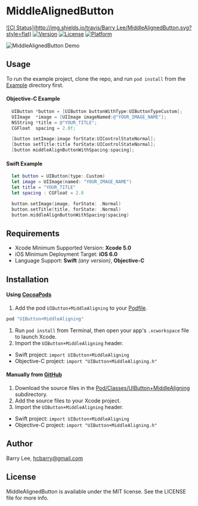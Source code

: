 # MiddleAlignedButton

[![CI Status](http://img.shields.io/travis/Barry Lee/MiddleAlignedButton.svg?style=flat)](https://travis-ci.org/hcbarry/MiddleAlignedButton)
[![Version](https://img.shields.io/cocoapods/v/UIButton+MiddleAligning.svg?style=flat)](http://cocoapods.org/pods/UIButton+MiddleAligning)
[![License](https://img.shields.io/cocoapods/l/UIButton+MiddleAligning.svg?style=flat)](http://cocoapods.org/pods/UIButton+MiddleAligning)
[![Platform](https://img.shields.io/cocoapods/p/UIButton+MiddleAligning.svg?style=flat)](http://cocoapods.org/pods/UIButton+MiddleAligning)

<img src="./Demo.gif" alt="MiddleAlignedButton Demo"/>

## Usage

To run the example project, clone the repo, and run `pod install` from the [Example](Example) directory first.

#### Objective-C Example
```objective-c
  UIButton *button = [UIButton buttonWithType:UIButtonTypeCustom];
  UIImage  *image = [UIImage imageNamed:@"YOUR_IMAGE_NAME"];
  NSString *title = @"YOUR_TITLE";
  CGFloat  spacing = 2.0f;

  [button setImage:image forState:UIControlStateNormal];
  [button setTitle:title forState:UIControlStateNormal];
  [button middleAlignButtonWithSpacing:spacing];
```

#### Swift Example
```swift
  let button = UIButton(type:.Custom)
  let image = UIImage(named: "YOUR_IMAGE_NAME")
  let title = "YOUR_TITLE"
  let spacing : CGFloat = 2.0

  button.setImage(image, forState: .Normal)
  button.setTitle(title, forState: .Normal)
  button.middleAlignButtonWithSpacing(spacing)
```

## Requirements

* Xcode Minimum Supported Version: **Xcode 5.0**
* iOS Minimum Deployment Target: **iOS 6.0**
* Language Support: **Swift** *(any version)*, **Objective-C**

## Installation

#### Using [CocoaPods](http://cocoapods.org)
1. Add the pod `UIButton+MiddleAligning` to your [Podfile](http://guides.cocoapods.org/using/the-podfile.html).

  ```bash
  pod "UIButton+MiddleAligning"
  ```
1. Run `pod install` from Terminal, then open your app's `.xcworkspace` file to launch Xcode.
1. Import the `UIButton+MiddleAligning` header.
  * Swift project: `import UIButton+MiddleAligning`
  * Objective-C project: `import "UIButton+MiddleAligning.h"`

#### Manually from [GitHub](https://github.com)
1. Download the source files in the [Pod/Classes/UIButton+MiddleAligning](Pod/Classes/UIButton+MiddleAligning) subdirectory.
1. Add the source files to your Xcode project.
1. Import the `UIButton+MiddleAligning` header.
  * Swift project: `import UIButton+MiddleAligning`
  * Objective-C project: `import "UIButton+MiddleAligning.h"`

## Author

Barry Lee, hcbarry@gmail.com

## License

MiddleAlignedButton is available under the MIT license. See the LICENSE file for more info.
